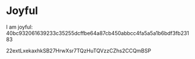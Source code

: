 # Joyful

I am joyful: 40bc932061639233c35255dcffbe64a87cb450abbcc4fa5a5a1b6bdf3fb23183


22extLxekaxhkSB27HrwXsr7TQzHuTQVzzCZhs2CCQmBSP
